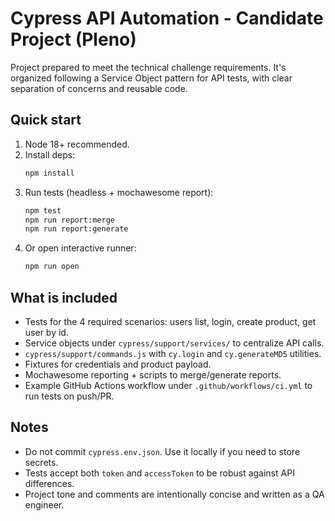 # Cypress API Automation - Candidate Project (Pleno)

Project prepared to meet the technical challenge requirements. It's organized following
a Service Object pattern for API tests, with clear separation of concerns and reusable code.

## Quick start

1. Node 18+ recommended.
2. Install deps:
   ```bash
   npm install
   ```
3. Run tests (headless + mochawesome report):
   ```bash
   npm test
   npm run report:merge
   npm run report:generate
   ```
4. Or open interactive runner:
   ```bash
   npm run open
   ```

## What is included
- Tests for the 4 required scenarios: users list, login, create product, get user by id.
- Service objects under `cypress/support/services/` to centralize API calls.
- `cypress/support/commands.js` with `cy.login` and `cy.generateMD5` utilities.
- Fixtures for credentials and product payload.
- Mochawesome reporting + scripts to merge/generate reports.
- Example GitHub Actions workflow under `.github/workflows/ci.yml` to run tests on push/PR.

## Notes
- Do not commit `cypress.env.json`. Use it locally if you need to store secrets.
- Tests accept both `token` and `accessToken` to be robust against API differences.
- Project tone and comments are intentionally concise and written as a QA engineer.

